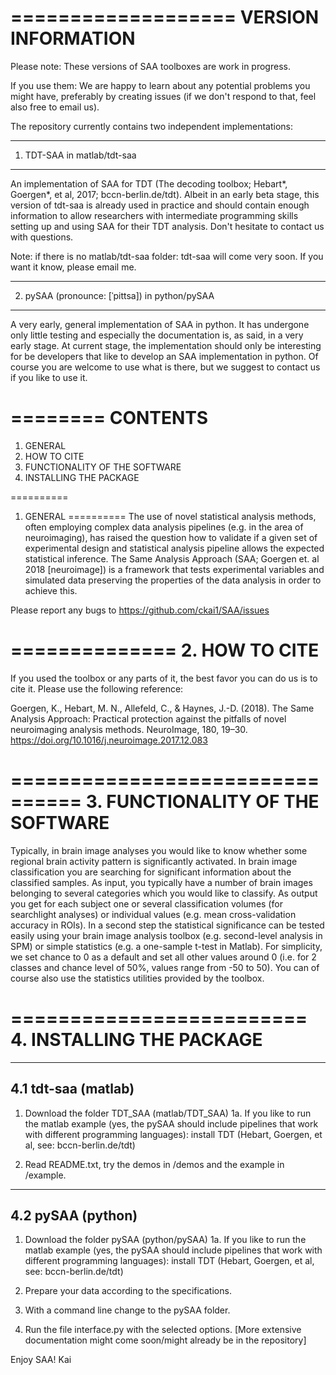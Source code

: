 ===================
VERSION INFORMATION
===================

Please note: These versions of SAA toolboxes are work in progress. 

If you use them: We are happy to learn about any potential problems you might 
have, preferably by creating issues (if we don't respond to that, feel also 
free to email us).

The repository currently contains two independent implementations:

---
1. TDT-SAA in matlab/tdt-saa
---

An implementation of SAA for TDT (The decoding toolbox; Hebart*, Goergen*, et
al, 2017; bccn-berlin.de/tdt). Albeit in an early beta stage, this version
of tdt-saa is already used in practice and should contain enough information to 
allow researchers with intermediate programming skills setting up and using 
SAA for their TDT analysis. Don't hesitate to contact us with questions.

Note: if there is no matlab/tdt-saa folder: tdt-saa will come very soon. If you want it know, please email me.

---
2. pySAA (pronounce: [ˈpittsa]) in python/pySAA
---

A very early, general implementation of SAA in python. It has undergone only
little testing and especially the documentation is, as said, in a very early
stage. At current stage, the implementation should only be interesting for be
developers that like to develop an SAA implementation in python. Of course you are welcome to use what is there, but we suggest to contact us if you like to 
use it.

========
CONTENTS
========

1. GENERAL
2. HOW TO CITE
3. FUNCTIONALITY OF THE SOFTWARE
4. INSTALLING THE PACKAGE

==========
1. GENERAL
==========
The use of novel statistical analysis methods, often employing complex data 
analysis pipelines (e.g. in the area of neuroimaging), has raised the question
how to validate if a given set of experimental design and statistical analysis
pipeline allows the expected statistical inference.
The Same Analysis Approach (SAA; Goergen et. al 2018 [neuroimage]) 
is a framework that tests experimental variables and simulated data
preserving the properties of the data analysis in order to achieve this.

Please report any bugs to https://github.com/ckai1/SAA/issues

==============
2. HOW TO CITE
==============

If you used the toolbox or any parts of it, the best favor you can do us 
is to cite it. Please use the following reference:

Goergen, K., Hebart, M. N., Allefeld, C., & Haynes, J.-D. (2018).
The Same Analysis Approach: Practical protection against the pitfalls of 
novel neuroimaging analysis methods. NeuroImage, 180, 19–30. 
https://doi.org/10.1016/j.neuroimage.2017.12.083

================================
3. FUNCTIONALITY OF THE SOFTWARE
================================

Typically, in brain image analyses you would like to know whether some 
regional brain activity pattern is significantly activated. In brain 
image classification you are searching for significant information about 
the classified samples.
As input, you typically have a number of brain images belonging to several 
categories which you would like to classify. As output you get for each 
subject one or several classification volumes (for searchlight analyses) 
or individual values (e.g. mean cross-validation accuracy in ROIs). In a 
second step the statistical significance can be tested easily using your 
brain image analysis toolbox (e.g. second-level analysis in SPM) or simple 
statistics (e.g. a one-sample t-test in Matlab). For simplicity, we set 
chance to 0 as a default and set all other values around 0 (i.e. for 2 
classes and chance level of 50%, values range from -50 to 50). You can 
of course also use the statistics utilities provided by the toolbox.

=========================
4. INSTALLING THE PACKAGE
=========================

---
4.1 tdt-saa (matlab)
---

1. Download the folder TDT_SAA (matlab/TDT_SAA)
  1a. If you like to run the matlab example (yes, the pySAA should include pipelines that work with different programming languages): install TDT (Hebart, Goergen, et al, see: bccn-berlin.de/tdt)

2. Read README.txt, try the demos in /demos and the example in /example.

---
4.2 pySAA (python)
---

1. Download the folder pySAA (python/pySAA)
  1a. If you like to run the matlab example (yes, the pySAA should include pipelines that work with different programming languages): install TDT (Hebart, Goergen, et al, see: bccn-berlin.de/tdt)

2. Prepare your data according to the specifications.

3. With a command line change to the pySAA folder.

4. Run the file interface.py with the selected options.
[More extensive documentation might come soon/might already be in the repository]


Enjoy SAA!
Kai
